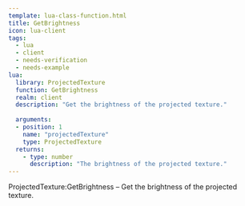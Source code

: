 ```yaml
---
template: lua-class-function.html
title: GetBrightness
icon: lua-client
tags:
  - lua
  - client
  - needs-verification
  - needs-example
lua:
  library: ProjectedTexture
  function: GetBrightness
  realm: client
  description: "Get the brightness of the projected texture."
  
  arguments:
  - position: 1
    name: "projectedTexture"
    type: ProjectedTexture
  returns:
    - type: number
      description: "The brightness of the projected texture."
---
```


<div class="lua__search__keywords">
ProjectedTexture:GetBrightness &#x2013; Get the brightness of the projected texture.
</div>

